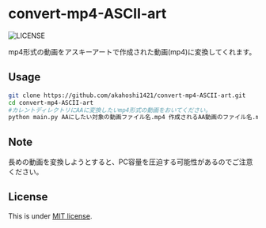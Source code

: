 # convert-mp4-ASCII-art
![LICENSE](https://img.shields.io/github/license/akahoshi1421/convert-mp4-ASCII-art)

mp4形式の動画をアスキーアートで作成された動画(mp4)に変換してくれます。

## Usage
```bash
git clone https://github.com/akahoshi1421/convert-mp4-ASCII-art.git
cd convert-mp4-ASCII-art
#カレントディレクトリにAAに変換したいmp4形式の動画をおいてください。
python main.py AAにしたい対象の動画ファイル名.mp4 作成されるAA動画のファイル名.mp4
```

## Note
長めの動画を変換しようとすると、PC容量を圧迫する可能性があるのでご注意ください。

## License
This is under [MIT license](https://en.wikipedia.org/wiki/MIT_License).
